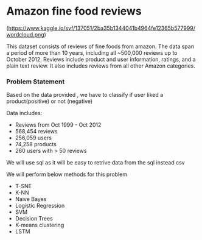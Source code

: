 # Amazon fine food reviews

(https://www.kaggle.io/svf/137051/2ba35b1344041b4964fe12365b577999/wordcloud.png)

This dataset consists of reviews of fine foods from amazon. The data span a period of more than 10 years, including all ~500,000 reviews up to October 2012. Reviews include product and user information, ratings, and a plain text review. It also includes reviews from all other Amazon categories.

### Problem Statement 

 Based on the data provided , we have to classify if user liked a product(positive) or not (negative)

Data includes:
- Reviews from Oct 1999 - Oct 2012
- 568,454 reviews
- 256,059 users
- 74,258 products
- 260 users with > 50 reviews

We will use sql as it will be easy to retrive data from the sql instead csv



We will perform below methods for this problem 

- T-SNE
- K-NN
- Naive Bayes
- Logistic Regression
- SVM
- Decision Trees 
- K-means clustering
- LSTM